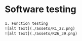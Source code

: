 # Software testing
    1. Function testing
    ![alt text](./assets/R1_22.png)
    ![alt text](./assets/R26_39.png)

